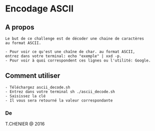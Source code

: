 # Encodage ASCII

## A propos
```
Le but de ce challenge est de décoder une chaine de caractères
au format ASCII.

- Pour voir ce qu'est une chaîne de char. au format ASCII,
entrez dans votre terminal: echo "exemple" | xxd -p.
- Pour voir à quoi correspondent ces lignes ou l'utilité: Google.
```

## Comment utiliser
```
- Téléchargez ascii_decode.sh
- Entrez dans votre terminal sh ./ascii_decode.sh
- Saisissez la clé 
- Il vous sera retourné la valeur correspondante
```

### De
T.CHENIER @ 2016
